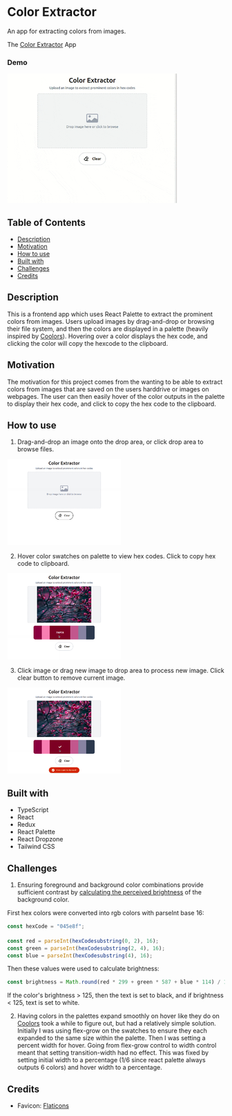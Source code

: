 # Color Extractor

An app for extracting colors from images.

The [Color Extractor](https://mdesanker.github.io/color-extract) App

### Demo

<img src="./demo/color-extract-demo.gif" alt="demo video" width="auto" height="300px" />

## Table of Contents

- [Description](#Description)
- [Motivation](#Motivation)
- [How to use](#How-to-use)
- [Built with](#Built-with)
- [Challenges](#Challenges)
- [Credits](#Credits)

## Description

This is a frontend app which uses React Palette to extract the prominent colors from images. Users upload images by drag-and-drop or browsing their file system, and then the colors are displayed in a palette (heavily inspired by [Coolors](https://coolors.co/palettes/trending)). Hovering over a color displays the hex code, and clicking the color will copy the hexcode to the clipboard.

## Motivation

The motivation for this project comes from the wanting to be able to extract colors from images that are saved on the users harddrive or images on webpages. The user can then easily hover of the color outputs in the palette to display their hex code, and click to copy the hex code to the clipboard.

## How to use

1. Drag-and-drop an image onto the drop area, or click drop area to browse files.

<img src="./demo/image-1.png" alt="landing screen" height="200px" />

2. Hover color swatches on palette to view hex codes. Click to copy hex code to clipboard.

<img src="./demo/image-2.png" alt="color hover" height="200px" />

3. Click image or drag new image to drop area to process new image. Click clear button to remove current image.

<img src="./demo/image-3.png" alt="color copied" height="200px" />

## Built with

- TypeScript
- React
- Redux
- React Palette
- React Dropzone
- Tailwind CSS

## Challenges

1. Ensuring foreground and background color combinations provide sufficient contrast by [calculating the perceived brightness](https://www.nbdtech.com/Blog/archive/2008/04/27/Calculating-the-Perceived-Brightness-of-a-Color.aspx) of the background color.

First hex colors were converted into rgb colors with parseInt base 16:

```js
const hexCode = "045e8f";

const red = parseInt(hexCodesubstring(0, 2), 16);
const green = parseInt(hexCodesubstring(2, 4), 16);
const blue = parseInt(hexCodesubstring(4), 16);
```

Then these values were used to calculate brightness:

```js
const brightness = Math.round(red * 299 + green * 587 + blue * 114) / 1000);
```

If the color's brightness > 125, then the text is set to black, and if brightness < 125, text is set to white.

2. Having colors in the palettes expand smoothly on hover like they do on [Coolors](https://coolors.co/palettes/trending) took a while to figure out, but had a relatively simple solution. Initially I was using flex-grow on the swatches to ensure they each expanded to the same size within the palette. Then I was setting a percent width for hover. Going from flex-grow control to width control meant that setting transition-width had no effect. This was fixed by setting initial width to a percentage (1/6 since react palette always outputs 6 colors) and hover width to a percentage.

## Credits

- Favicon: [Flaticons](https://www.flaticon.com/free-icon/color-palette_3214398?term=color&page=1&position=27&page=1&position=27&related_id=3214398&origin=search)
